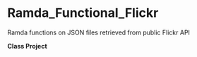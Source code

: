 # Ramda_Functional_Flickr
Ramda functions on JSON files retrieved from public Flickr API


**Class Project**
